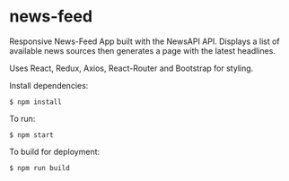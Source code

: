 # news-feed

Responsive News-Feed App built with the NewsAPI API. Displays a list of available news sources then generates a page with the latest headlines.

Uses React, Redux, Axios, React-Router and Bootstrap for styling.

Install dependencies:

`$ npm install`

To run:

`$ npm start`

To build for deployment:

`$ npm run build`

